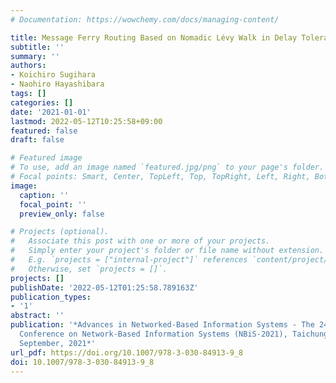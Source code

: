 ```yaml
---
# Documentation: https://wowchemy.com/docs/managing-content/

title: Message Ferry Routing Based on Nomadic Lévy Walk in Delay Tolerant Networks
subtitle: ''
summary: ''
authors:
- Koichiro Sugihara
- Naohiro Hayashibara
tags: []
categories: []
date: '2021-01-01'
lastmod: 2022-05-12T10:25:58+09:00
featured: false
draft: false

# Featured image
# To use, add an image named `featured.jpg/png` to your page's folder.
# Focal points: Smart, Center, TopLeft, Top, TopRight, Left, Right, BottomLeft, Bottom, BottomRight.
image:
  caption: ''
  focal_point: ''
  preview_only: false

# Projects (optional).
#   Associate this post with one or more of your projects.
#   Simply enter your project's folder or file name without extension.
#   E.g. `projects = ["internal-project"]` references `content/project/deep-learning/index.md`.
#   Otherwise, set `projects = []`.
projects: []
publishDate: '2022-05-12T01:25:58.789163Z'
publication_types:
- '1'
abstract: ''
publication: '*Advances in Networked-Based Information Systems - The 24th International
  Conference on Network-Based Information Systems (NBiS-2021), Taichung, Taiwan, 1-3
  September, 2021*'
url_pdf: https://doi.org/10.1007/978-3-030-84913-9_8
doi: 10.1007/978-3-030-84913-9_8
---
```

